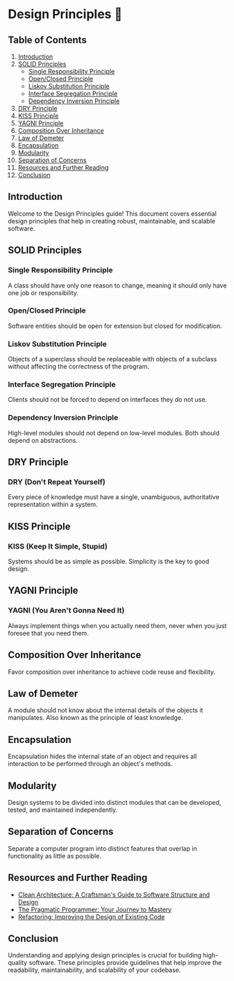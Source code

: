 # Design Principles 🎨

## Table of Contents

1. [Introduction](#introduction)
2. [SOLID Principles](#solid-principles)
    - [Single Responsibility Principle](#single-responsibility-principle)
    - [Open/Closed Principle](#openclosed-principle)
    - [Liskov Substitution Principle](#liskov-substitution-principle)
    - [Interface Segregation Principle](#interface-segregation-principle)
    - [Dependency Inversion Principle](#dependency-inversion-principle)
3. [DRY Principle](#dry-principle)
4. [KISS Principle](#kiss-principle)
5. [YAGNI Principle](#yagni-principle)
6. [Composition Over Inheritance](#composition-over-inheritance)
7. [Law of Demeter](#law-of-demeter)
8. [Encapsulation](#encapsulation)
9. [Modularity](#modularity)
10. [Separation of Concerns](#separation-of-concerns)
11. [Resources and Further Reading](#resources-and-further-reading)
12. [Conclusion](#conclusion)

## Introduction

Welcome to the Design Principles guide! This document covers essential design principles that help in creating robust, maintainable, and scalable software.

## SOLID Principles

### Single Responsibility Principle

A class should have only one reason to change, meaning it should only have one job or responsibility.

### Open/Closed Principle

Software entities should be open for extension but closed for modification.

### Liskov Substitution Principle

Objects of a superclass should be replaceable with objects of a subclass without affecting the correctness of the program.

### Interface Segregation Principle

Clients should not be forced to depend on interfaces they do not use.

### Dependency Inversion Principle

High-level modules should not depend on low-level modules. Both should depend on abstractions.

## DRY Principle

### DRY (Don't Repeat Yourself)

Every piece of knowledge must have a single, unambiguous, authoritative representation within a system.

## KISS Principle

### KISS (Keep It Simple, Stupid)

Systems should be as simple as possible. Simplicity is the key to good design.

## YAGNI Principle

### YAGNI (You Aren't Gonna Need It)

Always implement things when you actually need them, never when you just foresee that you need them.

## Composition Over Inheritance

Favor composition over inheritance to achieve code reuse and flexibility.

## Law of Demeter

A module should not know about the internal details of the objects it manipulates. Also known as the principle of least knowledge.

## Encapsulation

Encapsulation hides the internal state of an object and requires all interaction to be performed through an object's methods.

## Modularity

Design systems to be divided into distinct modules that can be developed, tested, and maintained independently.

## Separation of Concerns

Separate a computer program into distinct features that overlap in functionality as little as possible.

## Resources and Further Reading

- [Clean Architecture: A Craftsman's Guide to Software Structure and Design](https://www.amazon.com/dp/0134494164)
- [The Pragmatic Programmer: Your Journey to Mastery](https://www.amazon.com/dp/0135957052)
- [Refactoring: Improving the Design of Existing Code](https://www.amazon.com/dp/0134757599)

## Conclusion

Understanding and applying design principles is crucial for building high-quality software. These principles provide guidelines that help improve the readability, maintainability, and scalability of your codebase.
